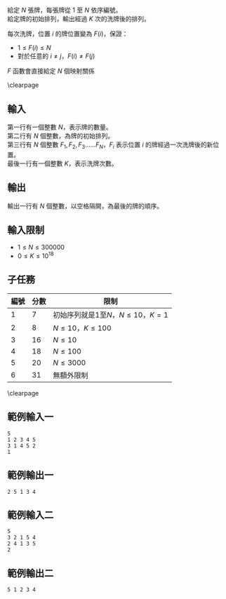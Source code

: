 #

給定 $N$ 張牌，每張牌從 $1$ 至 $N$ 依序編號。  
給定牌的初始排列，輸出經過 $K$ 次的洗牌後的排列。  

每次洗牌，位置 $i$ 的牌位置變為 $F(i)$，保證：  

 - $1 \leq F(i) \leq N$
 - 對於任意的 $i \neq j$，$F(i) \neq F(j)$

$F$ 函數會直接給定 $N$ 個映射關係  

\clearpage

## 輸入
第一行有一個整數 $N$，表示牌的數量。  
第二行有 $N$ 個整數，為牌的初始排列。  
第三行有 $N$ 個整數 $F_1, F_2, F_3...... F_N$，$F_i$ 表示位置 $i$ 的牌經過一次洗牌後的新位置。  
最後一行有一個整數 $K$，表示洗牌次數。  

## 輸出
輸出一行有 $N$ 個整數，以空格隔開，為最後的牌的順序。  

## 輸入限制
 - $1 \leq N \leq 300000$
 - $0 \leq K \leq 10^{18}$

## 子任務
| 編號 | 分數 |    限制    |
| --- | --- | ---------- |
|  1  | 7 | 初始序列就是$1$至$N$，$N \leq 10$，$K = 1$ |
|  2  | 8 | $N \leq 10$，$K \leq 100$ |
|  3  | 16 | $N \leq 10$ |
|  4  | 18 | $N \leq 100$ |
|  5  | 20 | $N \leq 3000$ |
|  6  | 31 | 無額外限制 |

\clearpage

## 範例輸入一
```
5
1 2 3 4 5
3 1 4 5 2
1
```

## 範例輸出一
```
2 5 1 3 4
```

## 範例輸入二
```
5
3 2 1 5 4
2 4 1 3 5
2
```

## 範例輸出二
```
5 1 2 3 4
```
